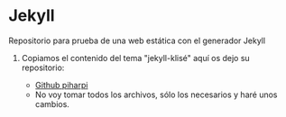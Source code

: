 # Jekyll
Repositorio para prueba de una web estática con el generador Jekyll

1. Copiamos el contenido del tema "jekyll-klisé" aquí os dejo su repositorio:

	- [Github piharpi](https://github.com/piharpi/jekyll-klise)
	- No voy tomar todos los archivos, sólo los necesarios y haré unos cambios.